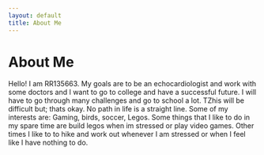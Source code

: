```yaml
---
layout: default
title: About Me
---
```

# About Me
Hello! I am RR135663.
My goals are to be an echocardiologist and work with some doctors and I want to go to college and have a successful future. I will have to go through many challenges and go to school a lot. TZhis will be difficult but; thats okay. No path in life is a straight line.
Some of my interests are: Gaming, birds, soccer, Legos.
Some things that I like to do in my spare time are build legos when im stressed or play video games. Other times I like to to hike and work out whenever I am stressed or when I feel like I have nothing to do.

